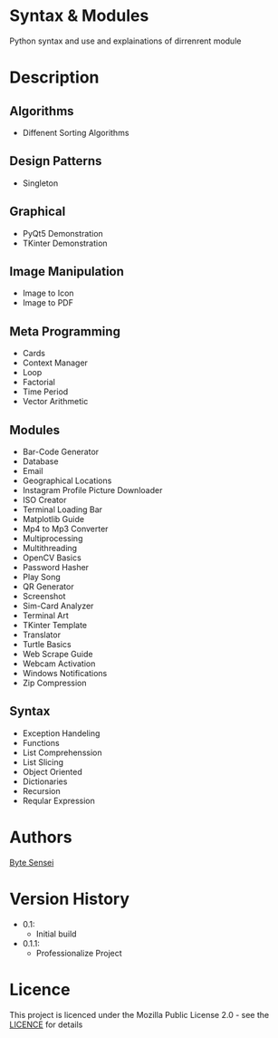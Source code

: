 # Syntax & Modules
Python syntax and use and explainations of dirrenrent module

# Description
## Algorithms
- Diffenent Sorting Algorithms
## Design Patterns
- Singleton
## Graphical
- PyQt5 Demonstration
- TKinter Demonstration
## Image Manipulation
- Image to Icon
- Image to PDF
## Meta Programming
- Cards
- Context Manager
- Loop
- Factorial
- Time Period
- Vector Arithmetic
## Modules
- Bar-Code Generator
- Database
- Email
- Geographical Locations
- Instagram Profile Picture Downloader
- ISO Creator
- Terminal Loading Bar
- Matplotlib Guide
- Mp4 to Mp3 Converter
- Multiprocessing
- Multithreading
- OpenCV Basics
- Password Hasher
- Play Song
- QR Generator
- Screenshot
- Sim-Card Analyzer
- Terminal Art
- TKinter Template
- Translator
- Turtle Basics
- Web Scrape Guide
- Webcam Activation
- Windows Notifications
- Zip Compression
## Syntax
- Exception Handeling
- Functions
- List Comprehenssion
- List Slicing
- Object Oriented
- Dictionaries
- Recursion
- Reqular Expression

# Authors
[Byte Sensei](https://github.com/bytesenseidk)

# Version History
- 0.1:
    * Initial build
- 0.1.1:
    * Professionalize Project
# Licence
This project is licenced under the Mozilla Public License 2.0 - see the [LICENCE](https://github.com/bytesenseidk/Syntax-N-Modules/blob/main/LICENCE) for details
